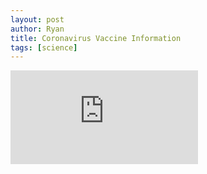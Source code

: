```yaml
---
layout: post
author: Ryan
title: Coronavirus Vaccine Information
tags: [science]
---
```

<iframe class="embediframe" src="https://docs.google.com/spreadsheets/d/e/2PACX-1vRv1dkfnXoJ0qQ_EVlLBaMnoezi5kvH9NdqaHC1o7c7T48t92xmvNjlvOATnISwUzrEHagOGHUQyU4C/pubhtml?gid=0&amp;single=true&amp;widget=false&amp;headers=false&amp;chrome=false" frameborder="0"></iframe>
